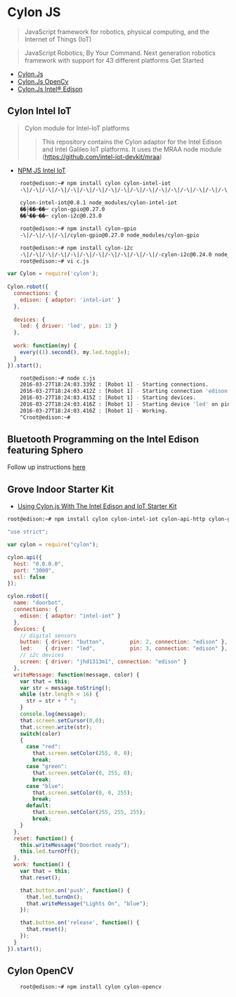 # Cylon JS

> JavaScript framework for robotics, physical computing, and the Internet of Things (IoT)

> JavaScript Robotics, By Your Command. Next generation robotics framework with support for 43 different platforms Get Started

- [Cylon.Js](https://cylonjs.com/)
- [Cylon.Js OpenCv](https://npm.taobao.org/package/cylon-opencv)
- [Cylon.Js Intel® Edison](http://cylonjs.com/documentation/platforms/edison/)


## Cylon Intel IoT

> Cylon module for Intel-IoT platforms
> > This repository contains the Cylon adaptor for the Intel Edison and Intel Galileo IoT platforms. It uses the MRAA node module (https://github.com/intel-iot-devkit/mraa)

- [NPM JS Intel IoT](https://www.npmjs.com/package/cylon-intel-iot)

```sh
    root@edison:~# npm install cylon cylon-intel-iot
    -\|/-\|/-\|/-\|/-\|/-\|/-\|/-\|/-\|/-\|/-\|/-\|/-\|/-\|/-\|/-\|/-\|/-\|/-\|/-\|/-\|/-\|/cylon@1.2.0 node_modules/cylon
    
    cylon-intel-iot@0.8.1 node_modules/cylon-intel-iot
    ��├��─��─ cylon-gpio@0.27.0
    ��└��─��─ cylon-i2c@0.23.0
```

```sh
    root@edison:~# npm install cylon-gpio
    -\|/-\|/-\|/-\|/cylon-gpio@0.27.0 node_modules/cylon-gpio
```

```sh
    root@edison:~# npm install cylon-i2c
    -\|/-\|/-\|/-\|/-\|/-\|/-\|/-\|/-\|/-\|/-\|/-cylon-i2c@0.24.0 node_modules/cylon-i2c
    root@edison:~# vi c.js
```

```js
var Cylon = require('cylon');
 
Cylon.robot({
  connections: {
    edison: { adaptor: 'intel-iot' }
  },
 
  devices: {
    led: { driver: 'led', pin: 13 }
  },
 
  work: function(my) {
    every((1).second(), my.led.toggle);
  }
}).start();
```    

```sh
    root@edison:~# node c.js 
    2016-03-27T18:24:03.339Z : [Robot 1] - Starting connections.
    2016-03-27T18:24:03.412Z : [Robot 1] - Starting connection 'edison'.
    2016-03-27T18:24:03.415Z : [Robot 1] - Starting devices.
    2016-03-27T18:24:03.416Z : [Robot 1] - Starting device 'led' on pin 13.
    2016-03-27T18:24:03.416Z : [Robot 1] - Working.
    ^Croot@edison:~# 
```

## Bluetooth Programming on the Intel Edison featuring Sphero

Follow up instructions [here](https://www.npmjs.com/package/cylon-intel-iot#bluetooth-programming-on-the-intel-edison-featuring-sphero)

## Grove Indoor Starter Kit

- [Using Cylon.js With The Intel Edison and IoT Starter Kit](https://github.com/hybridgroup/Using-Cylon.js-With-The-Intel-Edison-and-IoT-Starter-Kit)

```sh
root@edison:~# npm install cylon cylon-intel-iot cylon-api-http cylon-gpio cylon-i2c
```

```js
"use strict";

var cylon = require("cylon");

cylon.api({
  host: "0.0.0.0",
  port: "3000",
  ssl: false
});

cylon.robot({
  name: "doorbot",
  connections: {
    edison: { adaptor: "intel-iot" }
  },
  devices: {
    // digital sensors
    button: { driver: "button",        pin: 2, connection: "edison" },
    led:    { driver: "led",           pin: 3, connection: "edison" },
    // i2c devices
    screen: { driver: "jhd1313m1", connection: "edison" }
  },
  writeMessage: function(message, color) {
    var that = this;
    var str = message.toString();
    while (str.length < 16) {
      str = str + " ";
    }
    console.log(message);
    that.screen.setCursor(0,0);
    that.screen.write(str);
    switch(color)
    {
      case "red":
        that.screen.setColor(255, 0, 0);
        break;
      case "green":
        that.screen.setColor(0, 255, 0);
        break;
      case "blue":
        that.screen.setColor(0, 0, 255);
        break;
      default:
        that.screen.setColor(255, 255, 255);
        break;
    }
  },
  reset: function() {
    this.writeMessage("Doorbot ready");
    this.led.turnOff();
  },
  work: function() {
    var that = this;
    that.reset();

    that.button.on('push', function() {
      that.led.turnOn();
      that.writeMessage("Lights On", "blue");
    });

    that.button.on('release', function() {
      that.reset();
    });
  }
}).start();
```

## Cylon OpenCV

```sh
    root@edison:~# npm install cylon cylon-opencv
```